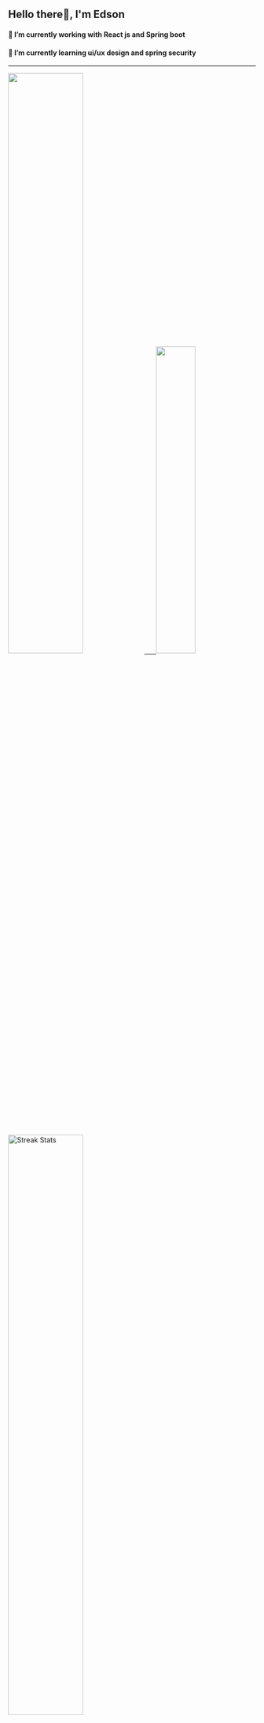
## Hello there👋, I'm Edson 

#### 🔭 I’m currently working with React js and Spring boot 
#### 🌱 I’m currently learning ui/ux design and spring security
---
    
  

 <p align="left">
  <a href="https://github.com/EdsonNhancale">
  <img width=55% src="https://github-readme-stats.vercel.app/api?username=EdsonNhancale&show_icons=true&theme=dracula&include_all_commits=true&count_private=true"/>&nbsp;&nbsp;&nbsp;&nbsp;&nbsp;
  <img  width=40% src="https://github-readme-stats.vercel.app/api/top-langs/?username=EdsonNhancale&layout=compact&langs_count=7&theme=dracula"/>
</p>

  <p align="left">
    <a href="https://github.com/EdsonNhancale"><img width=55% alt="Streak Stats" src="https://github-readme-streak-stats.herokuapp.com/?user=EdsonNhancale&theme=dracula"/></a>
   </p>

 
 <!--START_SECTION:waka-->

```txt
From: 16 November 2022 - To: 19 June 2023

Total Time: 425 hrs 39 mins

JavaScript        360 hrs 23 mins █████████████████████▒░░░   84.67 %
Dart              14 hrs 6 mins   ▓░░░░░░░░░░░░░░░░░░░░░░░░   03.32 %
Other             8 hrs 13 mins   ▒░░░░░░░░░░░░░░░░░░░░░░░░   01.93 %
TypeScript        7 hrs 29 mins   ▒░░░░░░░░░░░░░░░░░░░░░░░░   01.76 %
JSON              7 hrs 26 mins   ▒░░░░░░░░░░░░░░░░░░░░░░░░   01.75 %
```

<!--END_SECTION:waka-->

<div> 
  <a href="www.linkedin.com/in/edson-nhancale-7849781a6" target="_blank"><img src="https://img.shields.io/badge/-LinkedIn-%230077B5?style=for-the-badge&logo=linkedin&logoColor=white" target="_blank"></a> 

</div>

